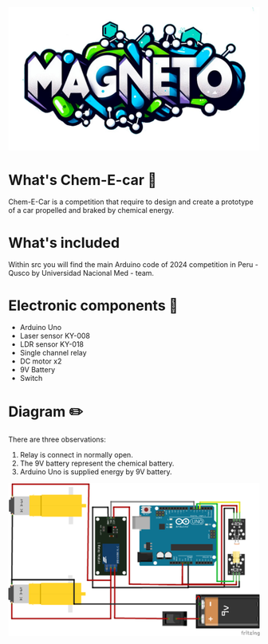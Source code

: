![logo](logo.jpeg)

# What's Chem-E-car 🚗

Chem-E-Car is a competition that require to design and create a prototype of a car propelled and braked by chemical energy.

# What's included

Within src you will find the main Arduino code of 2024 competition in Peru - Qusco by Universidad Nacional Med - team.

# Electronic components 📄
 - Arduino Uno
 - Laser sensor KY-008
 - LDR sensor KY-018
 - Single channel relay
 - DC motor x2
 - 9V Battery
 - Switch

# Diagram ✏️

There are three observations: 
1. Relay is connect in normally open.
2. The 9V battery represent the chemical battery.
3. Arduino Uno is supplied energy by 9V battery.

![Circuit](diagram.png)

